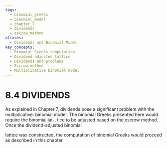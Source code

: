 ```yaml
---
tags:
  - binomial_greeks
  - binomial_model
  - chapter_7
  - dividends
  - escrow_method
aliases:
  - Dividends and Binomial Model
key_concepts:
  - Binomial Greeks computation
  - Dividend-adjusted lattice
  - Dividends and problems
  - Escrow method
  - Multiplicative binomial model
---
```


# 8.4 DIVIDENDS

As explained in Chapter 7, dividends pose a significant problem with the multiplicative. binomial model. The binomial Greeks presented here would require the binomial lat-. tice to be adjusted based on the escrow method. Once the dividend-adjusted binomial

lattice was constructed, the computation of binomial Greeks would proceed as described in this chapter.
